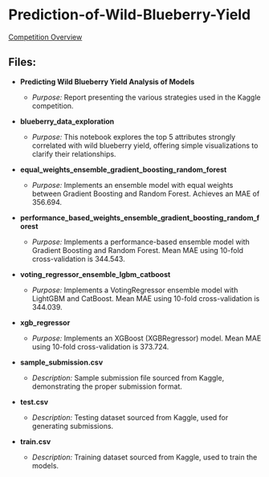 # Prediction-of-Wild-Blueberry-Yield

[Competition Overview](https://www.kaggle.com/competitions/playground-series-s3e14/overview)

## Files:
- **Predicting Wild Blueberry Yield Analysis of Models**
  - *Purpose:* Report presenting the various strategies used in the Kaggle competition.
  
- **blueberry_data_exploration**
  - *Purpose:* This notebook explores the top 5 attributes strongly correlated with wild blueberry yield, offering simple visualizations to clarify their relationships.

- **equal_weights_ensemble_gradient_boosting_random_forest**
  - *Purpose:* Implements an ensemble model with equal weights between Gradient Boosting and Random Forest. Achieves an MAE of 356.694.

- **performance_based_weights_ensemble_gradient_boosting_random_forest**
  - *Purpose:* Implements a performance-based ensemble model with Gradient Boosting and Random Forest. Mean MAE using 10-fold cross-validation is 344.543.

- **voting_regressor_ensemble_lgbm_catboost**
  - *Purpose:* Implements a VotingRegressor ensemble model with LightGBM and CatBoost. Mean MAE using 10-fold cross-validation is 344.039.
  
- **xgb_regressor**
  - *Purpose:* Implements an XGBoost (XGBRegressor) model. Mean MAE using 10-fold cross-validation is 373.724.
  
- **sample_submission.csv**
  - *Description:* Sample submission file sourced from Kaggle, demonstrating the proper submission format.
  
- **test.csv**
  - *Description:* Testing dataset sourced from Kaggle, used for generating submissions.

- **train.csv**
  - *Description:* Training dataset sourced from Kaggle, used to train the models.

